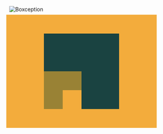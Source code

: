 ![Boxception](https://cssbattle.dev/targets/23.png)

<div class="base">
  <div class="container"> 
    <div class="bl">
      <div class="br"></div>
    </div>
  </div>
</div>

<style>
  .base {
    display:flex;
    justify-content:center;
    align-items:center;
    width: 400px;
    height: 300px;
    transform: translate(-8px,-8px);
    background: #F3AC3C;
  }
  .container {
    display:flex;
    align-items:flex-end;
    background: #1A4341;
    width:200px;
    height:200px;
  }
  .bl {
    display:flex;
    justify-content:flex-end;
    align-items:flex-end;
    width:100px;
    height:100px;
    background: #998235;
  }
  .br {
    width:50px;
    height:50px;
    background: #F3AC3C;
  }
</style>
